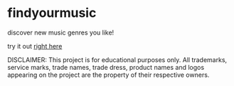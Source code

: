 # findyourmusic

discover new music genres you like!

try it out [right here](https://richard512.github.io/findyourmusic/)

DISCLAIMER: This project is for educational purposes only. All trademarks, service marks, trade names, trade dress, product names and logos appearing on the project are the property of their respective owners.